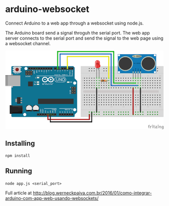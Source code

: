 # arduino-websocket
Connect Arduino to a web app through a websocket using node.js.


The Arduino board send a signal throguh the serial port. The web app server connects to the serial port and send the signal to the web page using a websocket channel.

![model](/model/model_bb.png)

Installing
----------
```npm install```

Running
-------
```node app.js <serial_port>```

Full article at http://blog.werneckpaiva.com.br/2016/01/como-integrar-arduino-com-app-web-usando-websockets/

